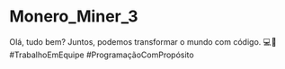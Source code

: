 # Monero_Miner_3
Olá, tudo bem? Juntos, podemos transformar o mundo com código. 💻🤝 #TrabalhoEmEquipe #ProgramaçãoComPropósito
